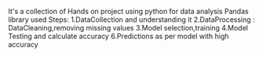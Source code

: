 It's a collection of Hands on project using python for data analysis
Pandas library used 
Steps:
1.DataCollection and understanding it
2.DataProcessing : DataCleaning,removing missing values
3.Model selection,training
4.Model Testing and calculate accuracy
6.Predictions as per model with high accuracy 
